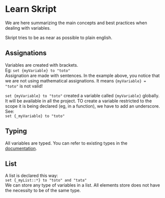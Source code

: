 # Learn Skript

We are here summarizing the main concepts and best practices when dealing with variables.

Skript tries to be as near as possible to plain english.

## Assignations

Variables are created with brackets.\
Eg: `set {myVariable} to "toto"`\
Assignation are made with sentences. In the example above, you notice that we are not using mathematical assignations. It means `{myVariable} = "toto"` is not valid!

`set {myVariable} to "toto"` created a variable called `{myVariable}` globally. It will be available in all the project. TO create a variable restricted to the scope it is being declared (eg, in a function), we have to add an underscore. See:\
`set {_myVariable} to "toto"`

## Typing

All variables are typed. You can refer to existing types in the [documentation](https://docs.skriptlang.org/).

## List

A list is declared this way:\
`set {_myList::*} to "toto" and "tata"`\
We can store any type of variables in a list. All elements store does not have the necessity to be of the same type.
